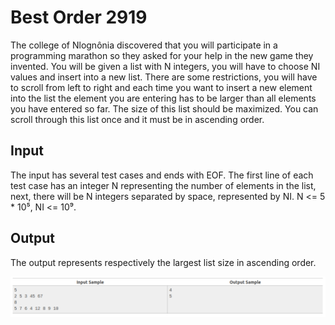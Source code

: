 # Best Order 2919

The college of Nlognônia discovered that you will participate in a programming marathon so they asked for your help in the new game they invented. You will be given a list with N integers, you will have to choose NI values ​​and insert into a new list. There are some restrictions, you will have to scroll from left to right and each time you want to insert a new element into the list the element you are entering has to be larger than all elements you have entered so far. The size of this list should be maximized. You can scroll through this list once and it must be in ascending order.

## Input

The input has several test cases and ends with EOF. The first line of each test case has an integer N representing the number of elements in the list, next, there will be N integers separated by space, represented by NI. N <= 5 * 10⁵, NI <= 10⁹.

## Output

The output represents respectively the largest list size in ascending order.

![best](/best_order/best.png)